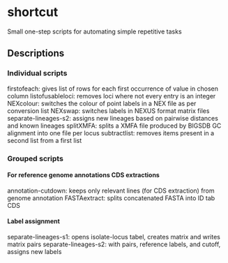 # shortcut
Small one-step scripts for automating simple repetitive tasks

## Descriptions

### Individual scripts
firstofeach: gives list of rows for each first occurrence of value in chosen column
listofusableloci: removes loci where not every entry is an integer
NEXcolour: switches the colour of point labels in a NEX file as per conversion list
NEXswap: switches labels in NEXUS format matrix files 
separate-lineages-s2: assigns new lineages based on pairwise distances and known lineages
splitXMFA: splits a XMFA file produced by BIGSDB GC alignment into one file per locus
subtractlist: removes items present in a second list from a first list

### Grouped scripts

#### For reference genome annotations CDS extractions
annotation-cutdown: keeps only relevant lines (for CDS extraction) from genome annotation
FASTAextract: splits concatenated FASTA into ID tab CDS 

#### Label assignment
separate-lineages-s1: opens isolate-locus tabel, creates matrix and writes matrix pairs
separate-lineages-s2: with pairs, reference labels, and cutoff, assigns new labels 
